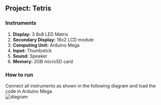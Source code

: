 ## **Project:** Tetris

### Instruments
1. **Display:** 3 8x8 LED Matrix
2. **Secondary Display:** 16x2 LCD module
3. **Computing Unit:** Arduino Mega
4. **Input:** Thumbstick
5. **Sound:** Speaker
6. **Memory:** 2GB microSD card

### How to run
Connect all instruments as shown in the following diagram and load the code in Arduino Mega.  
![diagram](diagram.png)
